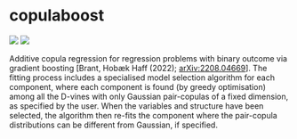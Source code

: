# copulaboost

[![](https://cranlogs.r-pkg.org/badges/grand-total/copulaboost)](https://cran.r-project.org/web/packages/copulaboost/index.html)
[![](https://cranlogs.r-pkg.org/badges/last-month/copulaboost)](https://cran.r-project.org/web/packages/copulaboost/index.html)

Additive copula regression for regression
    problems with binary outcome via gradient boosting 
    [Brant, Hobæk Haff (2022); <arXiv:2208.04669>]. The fitting process
    includes a specialised model selection algorithm for each component, where
    each component is found (by greedy optimisation) among all the D-vines with
    only Gaussian pair-copulas of a fixed dimension, as specified by the user.
    When the variables and structure have been selected, the algorithm then
    re-fits the component where the pair-copula distributions can be different
    from Gaussian, if specified.
